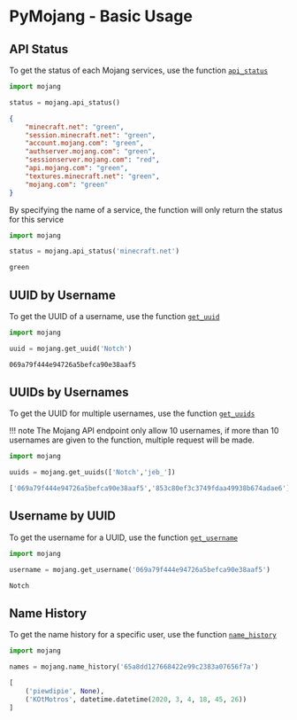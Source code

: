 # PyMojang - Basic Usage

## API Status

To get the status of each Mojang services, use the function [`api_status`]()

```python
import mojang

status = mojang.api_status()
```

```json
{
    "minecraft.net": "green", 
    "session.minecraft.net": "green", 
    "account.mojang.com": "green", 
    "authserver.mojang.com": "green", 
    "sessionserver.mojang.com": "red", 
    "api.mojang.com": "green", 
    "textures.minecraft.net": "green", 
    "mojang.com": "green"
}
```

By specifying the name of a service, the function will only return the status for this service

```python
import mojang

status = mojang.api_status('minecraft.net')
```

```bash
green
```

## UUID by Username

To get the UUID of a username, use the function [`get_uuid`]()

```python
import mojang

uuid = mojang.get_uuid('Notch')
```

```bash
069a79f444e94726a5befca90e38aaf5
```


## UUIDs by Usernames

To get the UUID for multiple usernames, use the function [`get_uuids`]()

!!! note
    The Mojang API endpoint only allow 10 usernames, if more than 10 usernames are given to the function, multiple request will be made.

```python
import mojang

uuids = mojang.get_uuids(['Notch','jeb_'])
```

```bash
['069a79f444e94726a5befca90e38aaf5','853c80ef3c3749fdaa49938b674adae6']
```

## Username by UUID

To get the username for a UUID, use the function [`get_username`]()

```python
import mojang

username = mojang.get_username('069a79f444e94726a5befca90e38aaf5')
```

```bash
Notch
```

## Name History

To get the name history for a specific user, use the function [`name_history`]()

```python
import mojang

names = mojang.name_history('65a8dd127668422e99c2383a07656f7a')
```

```python
[
    ('piewdipie', None), 
    ('KOtMotros', datetime.datetime(2020, 3, 4, 18, 45, 26))
]
```